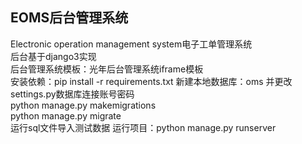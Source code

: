 ## EOMS后台管理系统
Electronic operation management system电子工单管理系统  
后台基于django3实现  
后台管理系统模板：光年后台管理系统iframe模板  
安装依赖：pip install -r requirements.txt 
新建本地数据库：oms 并更改settings.py数据库连接账号密码  
python manage.py makemigrations  
python manage.py migrate  
运行sql文件导入测试数据
运行项目：python manage.py runserver  